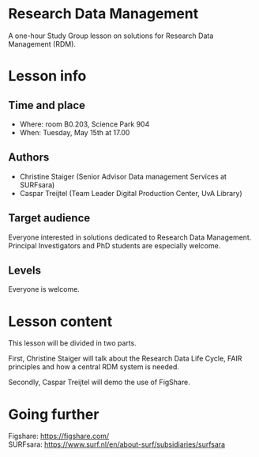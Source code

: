 # Research Data Management
A one-hour Study Group lesson on solutions for Research Data Management (RDM).

# Lesson info
## Time and place
* Where: room B0.203, Science Park 904
* When: Tuesday, May 15th at 17.00

## Authors
* Christine Staiger (Senior Advisor Data management Services at SURFsara)
* Caspar Treijtel (Team Leader Digital Production Center, UvA Library)

## Target audience
Everyone interested in solutions dedicated to Research Data Management. Principal Investigators and PhD students are especially welcome. 

## Levels
Everyone is welcome. 


# Lesson content 
This lesson will be divided in two parts.  

First, Christine Staiger will talk about the Research Data Life Cycle, FAIR principles and how a central RDM system is needed. 

Secondly, Caspar Treijtel will demo the use of FigShare. 


# Going further
Figshare: https://figshare.com/  
SURFsara: https://www.surf.nl/en/about-surf/subsidiaries/surfsara